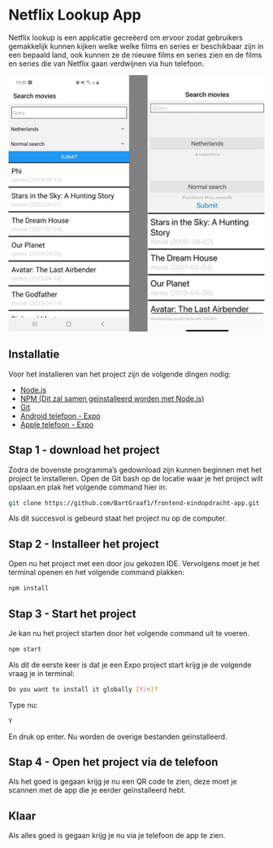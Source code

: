 # Netflix Lookup App

Netflix lookup is een applicatie gecreëerd om ervoor zodat gebruikers gemakkelijk kunnen kijken welke welke films en series er beschikbaar zijn in een bepaald land, ook kunnen ze de nieuwe films en series zien en de films en series die van Netflix gaan verdwijnen via hun telefoon.

![Zo ziet het project er uit](https://raw.githubusercontent.com/BartGraaf1/frontend-eindopdracht-app/master/assets/github.png?token=ALKTJ5F7J63PA636JJW4E6TAHQA64)

## Installatie

Voor het installeren van het project zijn de volgende dingen nodig:

- [Node.js](https://nodejs.org/en/download/)
- [NPM (Dit zal samen geïnstalleerd worden met Node.js)](https://www.npmjs.com/get-npm)
- [Git](https://git-scm.com/downloads)
- [Android telefoon - Expo](https://play.google.com/store/apps/details?id=host.exp.exponent&hl=en&gl=US)
- [Apple telefoon - Expo](https://apps.apple.com/nl/app/expo-client/id982107779)


## Stap 1 - download het project

Zodra de bovenste programma’s gedownload zijn kunnen beginnen met het project te installeren. Open de Git bash op de locatie waar je het project wilt opslaan.en plak het volgende command hier in: 

```bash
git clone https://github.com/BartGraaf1/frontend-eindopdracht-app.git
```
Als dit succesvol is gebeurd staat het project nu op de computer.

## Stap 2 - Installeer het project

Open nu het project met een door jou gekozen IDE. Vervolgens moet je het terminal openen en het volgende command plakken: 

```bash
npm install
```

## Stap 3 - Start het project

Je kan nu het project starten door het volgende command uit te voeren.

```bash
npm start
```

Als dit de eerste keer is dat je een Expo project start krijg je de volgende vraag je in terminal:

```bash
Do you want to install it globally [Y/n]?
```

Type nu: 

```bash
Y
```

 En druk op enter. Nu worden de overige bestanden geïnstalleerd.

## Stap 4 - Open het project via de telefoon

Als het goed is gegaan krijg je nu een QR code te zien, deze moet je scannen met de app die je eerder geïnstalleerd hebt.

## Klaar

Als alles goed is gegaan krijg je nu via je telefoon de app te zien. 

